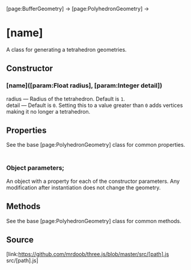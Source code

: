 [page:BufferGeometry] → [page:PolyhedronGeometry] →

# [name]

A class for generating a tetrahedron geometries.

## Constructor

### [name]([param:Float radius], [param:Integer detail])

radius — Radius of the tetrahedron. Default is `1`.  
detail — Default is `0`. Setting this to a value greater than `0` adds
vertices making it no longer a tetrahedron.

## Properties

See the base [page:PolyhedronGeometry] class for common properties.

### <br/> Object parameters; <br/>

An object with a property for each of the constructor parameters. Any
modification after instantiation does not change the geometry.

## Methods

See the base [page:PolyhedronGeometry] class for common methods.

## Source

[link:https://github.com/mrdoob/three.js/blob/master/src/[path].js
src/[path].js]

